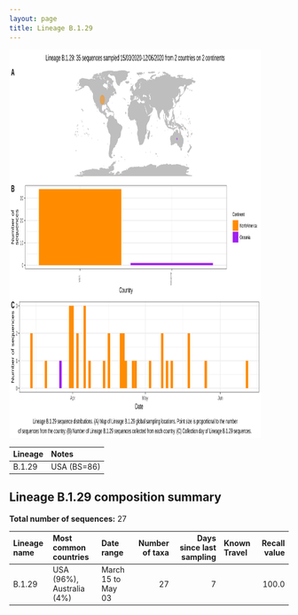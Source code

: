```yaml
---
layout: page
title: Lineage B.1.29
---
```




<img src="../assets/images/B.1.29.svg" alt="B.1.29 lineage summary figure" width="90%" height="700px" />


| Lineage | Notes |
|:-----|:-----|
| B.1.29 | USA (BS=86) |

<h2>Lineage B.1.29 composition summary </h2>

<strong>Total number of sequences:</strong> 27

| Lineage name | Most common countries | Date range | Number of taxa |  Days since last sampling | Known Travel | Recall value |
|:-----|:-----|:-------|-------:|-------:|:---------|--------:|
| B.1.29 | USA (96%), Australia (4%) | March 15 to May 03 | 27 | 7 |  | 100.0 |
